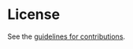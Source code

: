 # License

See the
[guidelines for contributions](https://github.com/hudlow/standard-hypertext-query/blob/main/CONTRIBUTING.md).
